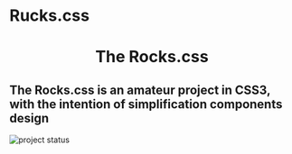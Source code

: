 # Rucks.css
<h1 align="center">The Rocks.css</h1>
<h2>The Rocks.css is an amateur project in CSS3, with the intention of simplification components design</h2>
<img src="https://user-images.githubusercontent.com/36743233/162641514-a432824a-55d2-4c49-86ed-5faefa5eb16b.svg" alt="project status">

